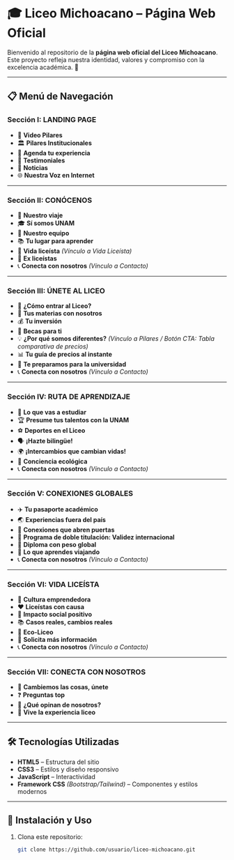 # 🎓 Liceo Michoacano – Página Web Oficial

Bienvenido al repositorio de la **página web oficial del Liceo Michoacano**.  
Este proyecto refleja nuestra identidad, valores y compromiso con la excelencia académica. 💙

---

## 📋 Menú de Navegación

### **Sección I: LANDING PAGE**
- 🎥 **Video Pilares**
- 🏛️ **Pilares Institucionales**
- 📅 **Agenda tu experiencia**
- 💬 **Testimoniales**
- 📰 **Noticias**
- 🌐 **Nuestra Voz en Internet**

---

### **Sección II: CONÓCENOS**
- 🚀 **Nuestro viaje**
- 🎓 **Sí somos UNAM**
- 👥 **Nuestro equipo**
- 📚 **Tu lugar para aprender**
- 🌟 **Vida liceísta** *(Vínculo a Vida Liceísta)*
- 🏅 **Ex liceístas**
- 📞 **Conecta con nosotros** *(Vínculo a Contacto)*

---

### **Sección III: ÚNETE AL LICEO**
- 📝 **¿Cómo entrar al Liceo?**
- 📖 **Tus materias con nosotros**
- 💰 **Tu inversión**
- 🎯 **Becas para ti**
- 💡 **¿Por qué somos diferentes?** *(Vínculo a Pilares / Botón CTA: Tabla comparativa de precios)*
- 📊 **Tu guía de precios al instante**
- 🎯 **Te preparamos para la universidad**
- 📞 **Conecta con nosotros** *(Vínculo a Contacto)*

---

### **Sección IV: RUTA DE APRENDIZAJE**
- 📘 **Lo que vas a estudiar**
- 🏆 **Presume tus talentos con la UNAM**
- ⚽ **Deportes en el Liceo**
- 🗣️ **¡Hazte bilingüe!**
- 🌍 **¡Intercambios que cambian vidas!**
- 🌱 **Conciencia ecológica**
- 📞 **Conecta con nosotros** *(Vínculo a Contacto)*

---

### **Sección V: CONEXIONES GLOBALES**
- ✈️ **Tu pasaporte académico**
- 🌏 **Experiencias fuera del país**
- 🔗 **Conexiones que abren puertas**
- 📜 **Programa de doble titulación: Validez internacional**
- 🏅 **Diploma con peso global**
- 🧳 **Lo que aprendes viajando**
- 📞 **Conecta con nosotros** *(Vínculo a Contacto)*

---

### **Sección VI: VIDA LICEÍSTA**
- 💼 **Cultura emprendedora**
- ❤️ **Liceístas con causa**
- 🌟 **Impacto social positivo**
- 📚 **Casos reales, cambios reales**
- 🌱 **Eco-Liceo**
- 📨 **Solicita más información**
- 📞 **Conecta con nosotros** *(Vínculo a Contacto)*

---

### **Sección VII: CONECTA CON NOSOTROS**
- 🤝 **Cambiemos las cosas, únete**
- ❓ **Preguntas top**
- 💬 **¿Qué opinan de nosotros?**
- 🎯 **Vive la experiencia liceo**

---

## 🛠️ Tecnologías Utilizadas
- **HTML5** – Estructura del sitio
- **CSS3** – Estilos y diseño responsivo
- **JavaScript** – Interactividad
- **Framework CSS** *(Bootstrap/Tailwind)* – Componentes y estilos modernos

---

## 🚀 Instalación y Uso
1. Clona este repositorio:
   ```bash
   git clone https://github.com/usuario/liceo-michoacano.git